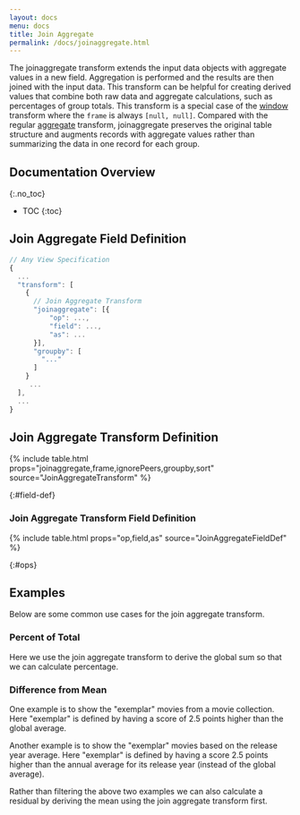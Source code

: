 ```yaml
---
layout: docs
menu: docs
title: Join Aggregate
permalink: /docs/joinaggregate.html
---
```


The joinaggregate transform extends the input data objects with aggregate values in a new field. Aggregation is performed and the results are then joined with the input data. This transform can be helpful for creating derived values that combine both raw data and aggregate calculations, such as percentages of group totals. This transform is a special case of the [window](window.html) transform where the `frame` is always `[null, null]`. Compared with the regular [aggregate](aggregate.html) transform, joinaggregate preserves the original table structure and augments records with aggregate values rather than summarizing the data in one record for each group.

<!--prettier-ignore-start-->
## Documentation Overview
{:.no_toc}

- TOC
{:toc}

<!--prettier-ignore-end-->

## Join Aggregate Field Definition

```js
// Any View Specification
{
  ...
  "transform": [
    {
      // Join Aggregate Transform
      "joinaggregate": [{
          "op": ...,
          "field": ...,
          "as": ...
      }],
      "groupby": [
        "..."
      ]
    }
     ...
  ],
  ...
}
```

## Join Aggregate Transform Definition

{% include table.html props="joinaggregate,frame,ignorePeers,groupby,sort" source="JoinAggregateTransform" %}

{:#field-def}

### Join Aggregate Transform Field Definition

{% include table.html props="op,field,as" source="JoinAggregateFieldDef" %}

{:#ops}

## Examples

Below are some common use cases for the join aggregate transform.

### Percent of Total

Here we use the join aggregate transform to derive the global sum so that we can calculate percentage.

<div class="vl-example" data-name="joinaggregate_percent_of_total"></div>

### Difference from Mean

One example is to show the "exemplar" movies from a movie collection. Here "exemplar" is defined by having a score of 2.5 points higher than the global average.

<div class="vl-example" data-name="joinaggregate_mean_difference"></div>

Another example is to show the "exemplar" movies based on the release year average. Here "exemplar" is defined by having a score 2.5 points higher than the annual average for its release year (instead of the global average).

<div class="vl-example" data-name="joinaggregate_mean_difference_by_year"></div>

Rather than filtering the above two examples we can also calculate a residual by deriving the mean using the join aggregate transform first.

<div class="vl-example" data-name="joinaggregate_residual_graph"></div>
